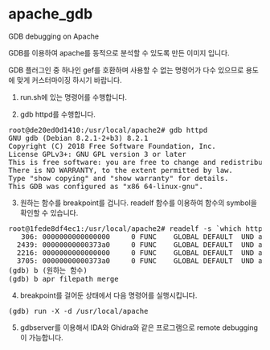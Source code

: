 # apache_gdb
GDB debugging on Apache

GDB를 이용하여 apache를 동적으로 분석할 수 있도록 만든 이미지 입니다. 

GDB 플러그인 중 하나인 gef를 호환하며 사용할 수 없는 명령어가 다수 있으므로 용도에 맞게 커스터마이징 하시기 바랍니다. 

1. run.sh에 있는 명령어를 수행합니다. 

2. gdb httpd를 수행합니다. 
<pre>
root@de20ed0d1410:/usr/local/apache2# gdb httpd
GNU gdb (Debian 8.2.1-2+b3) 8.2.1
Copyright (C) 2018 Free Software Foundation, Inc.
License GPLv3+: GNU GPL version 3 or later <http://gnu.org/licenses/gpl.html>
This is free software: you are free to change and redistribute it.
There is NO WARRANTY, to the extent permitted by law.
Type "show copying" and "show warranty" for details.
This GDB was configured as "x86_64-linux-gnu".
</pre>

3. 원하는 함수를 breakpoint를 겁니다. 
readelf 함수를 이용하여 함수의 symbol을 확인할 수 있습니다. 
<pre>
root@1fede8df4ec1:/usr/local/apache2# readelf -s `which httpd` | grep merge | grep file
   306: 0000000000000000     0 FUNC    GLOBAL DEFAULT  UND apr_filepath_list_merge
  2439: 00000000000373a0     0 FUNC    GLOBAL DEFAULT  UND apr_filepath_merge
  2216: 0000000000000000     0 FUNC    GLOBAL DEFAULT  UND apr_filepath_list_merge
  3705: 00000000000373a0     0 FUNC    GLOBAL DEFAULT  UND apr_filepath_merge
(gdb) b (원하는 함수)
(gdb) b apr_filepath_merge
</pre>

4. breakpoint를 걸어둔 상태에서 다음 명령어를 실행시킵니다.

<pre>
(gdb) run -X -d /usr/local/apache
</pre>

5. gdbserver를 이용해서 IDA와 Ghidra와 같은 프로그램으로 remote debugging이 가능합니다. 
